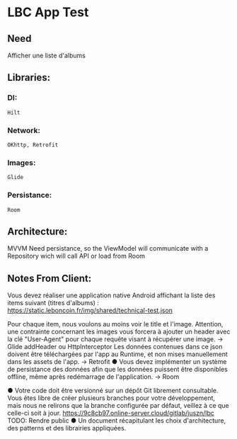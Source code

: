 # LBC App Test
## Need
   Afficher une liste d'albums

## Libraries:
### DI:
    Hilt
### Network:
    OKhttp, Retrofit
### Images:
    Glide
### Persistance:
    Room

## Architecture:
MVVM
Need persistance, so the ViewModel will communicate with a Repository wich will call API or load from Room

## Notes From  Client:
Vous devez réaliser une application native Android affichant la liste des items suivant (titres
d'albums) : https://static.leboncoin.fr/img/shared/technical-test.json

Pour chaque item, nous voulons au moins voir le title et l'image. Attention, une contrainte
concernant les images vous forcera à ajouter un header avec la clé "User-Agent" pour chaque
requête visant à récupérer une image.
-> Glide addHeader ou HttpInterceptor
Les données contenues dans ce json doivent être téléchargées par l'app au Runtime, et non
mises manuellement dans les assets de l'app.
-> Retrofit
● Vous devez implémenter un système de persistance des données afin que les données
puissent être disponibles offline, même après redémarrage de l'application.
-> Room

● Votre code doit être versionné sur un dépôt Git librement consultable. Vous êtes libre de
créer plusieurs branches pour votre développement, mais nous ne relirons que la branche
configurée par défaut, veillez à ce que celle-ci soit à jour.
https://9c8cb97.online-server.cloud/gitlab/juszn/lbc
TODO: Rendre public
● Un document récapitulant les choix d'architecture, des patterns et des librairies
appliquées.


